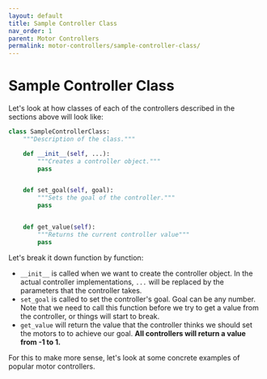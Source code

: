 ```yaml
---
layout: default
title: Sample Controller Class
nav_order: 1
parent: Motor Controllers
permalink: motor-controllers/sample-controller-class/
---
```


# Sample Controller Class
Let's look at how classes of each of the controllers described in the sections above will look like:

```python
class SampleControllerClass:
    """Description of the class."""

    def __init__(self, ...):
        """Creates a controller object."""
        pass


    def set_goal(self, goal):
        """Sets the goal of the controller."""
        pass


    def get_value(self):
        """Returns the current controller value"""
        pass
```

Let's break it down function by function:
- `__init__` is called when we want to create the controller object. In the actual controller implementations, `...` will be replaced by the parameters that the controller takes.
- `set_goal` is called to set the controller's goal. Goal can be any number. Note that we need to call this function before we try to get a value from the controller, or things will start to break.
- `get_value` will return the value that the controller thinks we should set the motors to to achieve our goal. **All controllers will return a value from -1 to 1.**

For this to make more sense, let's look at some concrete examples of popular motor controllers.
